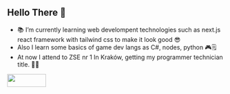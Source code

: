 ## Hello There 👋
- 📚 I’m currently learning web develompent technologies such as next.js react framework with tailwind css to make it look good 😎
- Also I learn some basics of game dev langs as C#, nodes, python 🎮🗒
- At now I attend to ZSE nr 1 In Kraków, getting my programmer technician title. 👨‍🎓
<div>
<img width="90" height="30" src="https://img.shields.io/badge/react-blue?style=flat-square&logo=react&logoColor=white&labelColor=blue&color=blue" alt=""/>
<img src="https://img.shields.io/badge/HTML-white?style=flat-square&logo=HTML5&logoColor=white&color=orange" alt="" />
</div>
